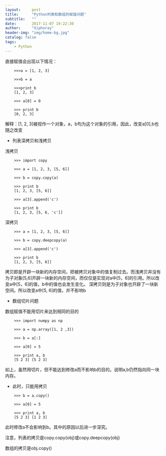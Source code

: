 ```yaml
---
layout:     post
title:      "Python列表和数组的赋值问题"
subtitle:   "" 
date:       2017-11-07 19:22:30
author:     "Xiphoray"
header-img: "img/home-bg.jpg"
catalog: false
tags:     
    - Python
---
```



直接赋值会出现以下情况：

```
	>>>a = [1, 2, 3]
	
	>>>b = a
	
	>>>print b
	[1, 2, 3]
	
	>>> a[0] = 0
	
	>>> print b
	[0, 2, 3]
```
解释：[1, 2, 3]被视作一个对象，a，b均为这个对象的引用，因此，改变a[0],b也随之改变

* 列表深拷贝和浅拷贝

浅拷贝

```
	>>> import copy
	
	>>> a = [1, 2, 3, [5, 6]]
	
	>>> b = copy.copy(a)
	
	>>> print b
	[1, 2, 3, [5, 6]]
	
	>>> a[3].append('c')
	
	>>> print b
	[1, 2, 3, [5, 6, 'c']]
```
深拷贝

```
	>>> a = [1, 2, 3, [5, 6]]
	
	>>> b = copy.deepcopy(a)
	
	>>> a[3].append('c')
	
	>>> print b
	[1, 2, 3, [5, 6]]
```
拷贝即是开辟一块新的内存空间，把被拷贝对象中的值复制过去。而浅拷贝并没有为子对象[5,6]开辟一块新的内存空间，而仅仅是实现对a中[5，6]的引用。所以改变a中[5，6]的值，b中的值也会发生变化。
深拷贝则是为子对象也开辟了一块新空间。所以改变a中[5, 6]的值，并不影响b

* 数组切片问题

数组赋值不能用切片来达到相同的目的

```
	>>> import numpy as np
	
	>>> a = np.array([1, 2 ,3])
	
	>>> b = a[:]
	
	>>> a[0] = 5
	
	>>> print a, b
	[5 2 3] [5 2 3]
```

如上，虽然用切片，但不能达到修改a而不影响b的目的。说明a,b仍然指向同一块内存。

* 此时，只能用拷贝
```
	>>> b = a.copy()
	
	>>> a[0] = 5
	
	>>> print a, b
	[5 2 3] [1 2 3]
```
此时修改a不会影响到b。其中的原因以后进一步深究。

注意，列表的拷贝是copy.copy(obj)或copy.deepcopy(obj)

数组的拷贝是obj.copy()   
